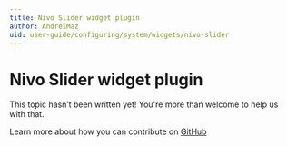 ```yaml
---
title: Nivo Slider widget plugin
author: AndreiMaz
uid: user-guide/configuring/system/widgets/nivo-slider
---
```

# Nivo Slider widget plugin

This topic hasn’t been written yet! You're more than welcome to help us with that.

Learn more about how you can contribute on [GitHub](https://github.com/nopSolutions/nopCommerce-Docs/blob/master/CONTRIBUTING.md)